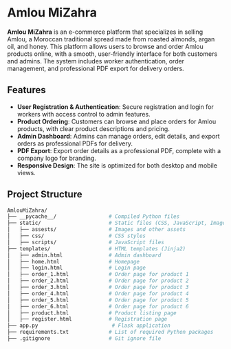 # Amlou MiZahra

**Amlou MiZahra** is an e-commerce platform that specializes in selling Amlou, a Moroccan traditional spread made from roasted almonds, argan oil, and honey. This platform allows users to browse and order Amlou products online, with a smooth, user-friendly interface for both customers and admins. The system includes worker authentication, order management, and professional PDF export for delivery orders.

## Features

- **User Registration & Authentication**: Secure registration and login for workers with access control to admin features.
- **Product Ordering**: Customers can browse and place orders for Amlou products, with clear product descriptions and pricing.
- **Admin Dashboard**: Admins can manage orders, edit details, and export orders as professional PDFs for delivery.
- **PDF Export**: Export order details as a professional PDF, complete with a company logo for branding.
- **Responsive Design**: The site is optimized for both desktop and mobile views.

## Project Structure

```bash
AmlouMiZahra/
├── __pycache__/                 # Compiled Python files
├── static/                      # Static files (CSS, JavaScript, Images)
│   ├── assests/                 # Images and other assets
│   ├── css/                     # CSS styles
│   ├── scripts/                 # JavaScript files
├── templates/                   # HTML templates (Jinja2)
│   ├── admin.html               # Admin dashboard
│   ├── home.html                # Homepage
│   ├── login.html               # Login page
│   ├── order_1.html             # Order page for product 1
│   ├── order_2.html             # Order page for product 2
│   ├── order_3.html             # Order page for product 3
│   ├── order_4.html             # Order page for product 4
│   ├── order_5.html             # Order page for product 5
│   ├── order_6.html             # Order page for product 6
│   ├── product.html             # Product listing page
│   ├── register.html            # Registration page
├── app.py                        # Flask application
├── requirements.txt             # List of required Python packages
├── .gitignore                   # Git ignore file
